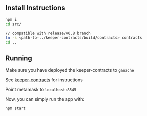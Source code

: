 ## Install Instructions

```bash
npm i
cd src/

// compatible with release/v0.8 branch
ln -s <path-to-../keeper-contracts/build/contracts> contracts
cd ..
```

## Running
Make sure you have deployed the keeper-contracts to `ganache` 

See [keeper-contracts](https://github.com/oceanprotocol/keeper-contracts) for instructions

Point metamask to `localhost:8545`

Now, you can simply run the app with:
``` bash
npm start
```

